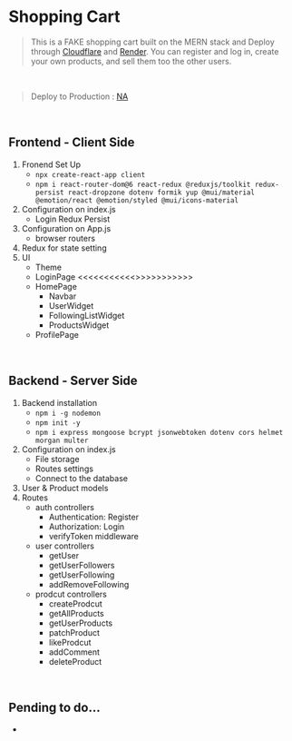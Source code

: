 # Shopping Cart

> This is a FAKE shopping cart built on the MERN stack and Deploy through [Cloudflare](https://www.cloudflare.com/) and [Render](https://dashboard.render.com/). You can register and log in, create your own products, and sell them too the other users.

<br />

> Deploy to Production : [NA](NA)

<br />

## Frontend - Client Side

1. Fronend Set Up
   - `npx create-react-app client`
   - `npm i react-router-dom@6 react-redux @reduxjs/toolkit redux-persist react-dropzone dotenv formik yup @mui/material @emotion/react @emotion/styled @mui/icons-material` 
2. Configuration on index.js
   - Login Redux Persist
3. Configuration on App.js
   - browser routers
4. Redux for state setting
5. UI
   - Theme
   - LoginPage <<<<<<<<<<<>>>>>>>>>>>
   - HomePage
      - Navbar
      - UserWidget
      - FollowingListWidget
      - ProductsWidget
   - ProfilePage

<br />

## Backend - Server Side

1. Backend installation
   - `npm i -g nodemon`
   - `npm init -y`
   - `npm i express mongoose bcrypt jsonwebtoken dotenv cors helmet morgan multer`
2. Configuration on index.js
   - File storage
   - Routes settings
   - Connect to the database
3. User & Product models
4. Routes
   - auth controllers
      - Authentication: Register
      - Authorization: Login
      - verifyToken middleware
   - user controllers
      - getUser
      - getUserFollowers
      - getUserFollowing
      - addRemoveFollowing
   - prodcut controllers
      - createProdcut
      - getAllProducts
      - getUserProducts
      - patchProduct
      - likeProdcut
      - addComment
      - deleteProduct


<br />

## Pending to do...
- 